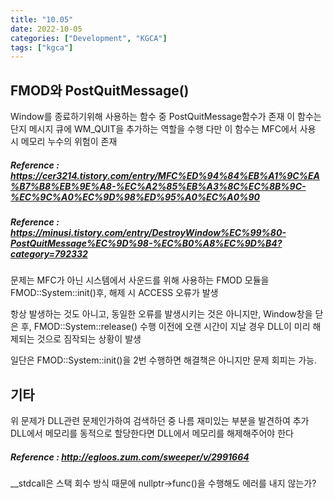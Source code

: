 ```yaml
---
title: "10.05"
date: 2022-10-05
categories: ["Development", "KGCA"]
tags: ["kgca"]
---
```

## FMOD와 PostQuitMessage()
Window를 종료하기위해 사용하는 함수 중 PostQuitMessage함수가 존재
이 함수는 단지 메시지 큐에 WM_QUIT을 추가하는 역할을 수행
다만 이 함수는 MFC에서 사용 시 메모리 누수의 위험이 존재
##### _Reference_ : https://cer3214.tistory.com/entry/MFC%ED%94%84%EB%A1%9C%EA%B7%B8%EB%9E%A8-%EC%A2%85%EB%A3%8C%EC%8B%9C-%EC%9C%A0%EC%9D%98%ED%95%A0%EC%A0%90
##### _Reference_ : https://minusi.tistory.com/entry/DestroyWindow%EC%99%80-PostQuitMessage%EC%9D%98-%EC%B0%A8%EC%9D%B4?category=792332

문제는 MFC가 아닌 시스템에서 사운드를 위해 사용하는 FMOD 모듈을 FMOD::System::init()후, 해제 시 ACCESS 오류가 발생

항상 발생하는 것도 아니고, 동일한 오류를 발생시키는 것은 아니지만, Window창을 닫은 후, FMOD::System::release() 수행 이전에 오랜 시간이 지날 경우 DLL이 미리 해제되는 것으로 짐작되는 상황이 발생

일단은 FMOD::System::init()을 2번 수행하면 해결책은 아니지만 문제 회피는 가능.

## 기타
위 문제가 DLL관련 문제인가하여 검색하던 중 나름 재미있는 부분을 발견하여 추가
DLL에서 메모리를 동적으로 할당한다면 DLL에서 메모리를 해제해주어야 한다
##### _Reference_ : http://egloos.zum.com/sweeper/v/2991664

&#95;&#95;stdcall은 스택 회수 방식 때문에 nullptr->func()을 수행해도 에러를 내지 않는가?